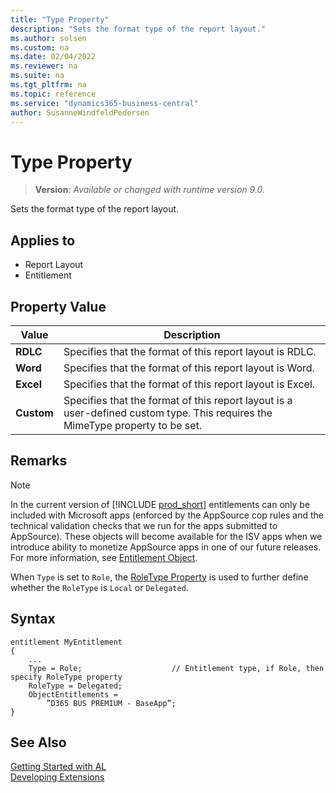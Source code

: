 ```yaml
---
title: "Type Property"
description: "Sets the format type of the report layout."
ms.author: solsen
ms.custom: na
ms.date: 02/04/2022
ms.reviewer: na
ms.suite: na
ms.tgt_pltfrm: na
ms.topic: reference
ms.service: "dynamics365-business-central"
author: SusanneWindfeldPedersen
---
```

[//]: # (START>DO_NOT_EDIT)
[//]: # (IMPORTANT:Do not edit any of the content between here and the END>DO_NOT_EDIT.)
[//]: # (Any modifications should be made in the .xml files in the ModernDev repo.)
# Type Property
> **Version**: _Available or changed with runtime version 9.0._

Sets the format type of the report layout.

## Applies to
-   Report Layout
-   Entitlement

## Property Value

|Value|Description|
|-----------|---------------------------------------|
|**RDLC**|Specifies that the format of this report layout is RDLC.|
|**Word**|Specifies that the format of this report layout is Word.|
|**Excel**|Specifies that the format of this report layout is Excel.|
|**Custom**|Specifies that the format of this report layout is a user-defined custom type. This requires the MimeType property to be set.|

[//]: # (IMPORTANT: END>DO_NOT_EDIT)

## Remarks

> [!NOTE]  
> In the current version of [!INCLUDE [prod_short](../../includes/prod_short.md)] entitlements can only be included with Microsoft apps (enforced by the AppSource cop rules and the technical validation checks that we run for the apps submitted to AppSource). These objects will become available for the ISV apps when we introduce ability to monetize AppSource apps in one of our future releases. For more information, see [Entitlement Object](../devenv-entitlement-object.md).

When `Type` is set to `Role`, the [RoleType Property](devenv-roletype-property.md) is used to further define whether the `RoleType` is `Local` or `Delegated`.


## Syntax

```al
entitlement MyEntitlement
{
    ...
    Type = Role;                    // Entitlement type, if Role, then specify RoleType property
    RoleType = Delegated;
    ObjectEntitlements = 
        ”D365 BUS PREMIUM - BaseApp”;​
}
```

## See Also  
[Getting Started with AL](../devenv-get-started.md)  
[Developing Extensions](../devenv-dev-overview.md)  